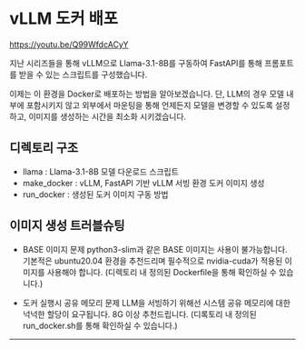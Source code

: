 # vLLM 도커 배포

https://youtu.be/Q99WfdcACyY

지난 시리즈들을 통해 vLLM으로 Llama-3.1-8B를 구동하여 FastAPI를 통해 프롬포트를 받을 수 있는 스크립트를 구성했습니다.

이제는 이 환경을 Docker로 배포하는 방법을 알아보겠습니다. 단, LLM의 경우 모델 내부에 포함시키지 않고 외부에서 마운팅을 통해 언제든지 모델을 변경할 수 있도록 설정하고, 이미지를 생성하는 시간을 최소화 시키겠습니다.

## 디렉토리 구조

- llama : Llama-3.1-8B 모델 다운로드 스크립트
- make_docker : vLLM, FastAPI 기반 vLLM 서빙 환경 도커 이미지 생성
- run_docker : 생성된 도커 이미지 구동 방법

## 이미지 생성 트러블슈팅

- BASE 이미지 문제
  python3-slim과 같은 BASE 이미지는 사용이 불가능합니다. 기본적은 ubuntu20.04 환경을 추천드리며 필수적으로 nvidia-cuda가 적용된 이미지를 사용해야 합니다. (디렉토리 내 정의된 Dockerfile을 통해 확인하실 수 있습니다.)

- 도커 실행시 공유 메모리 문제
  LLM을 서빙하기 위해선 시스템 공유 메모리에 대한 넉넉한 할당이 요구됩니다. 8G 이상 추천드립니다. (디록토리 내 정의된 run_docker.sh를 통해 확인하실 수 있습니다.)

---

